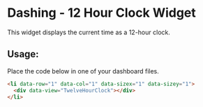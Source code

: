 # Dashing - 12 Hour Clock Widget

This widget displays the current time as a 12-hour clock.

## Usage:

Place the code below in one of your dashboard files.

```html
<li data-row="1" data-col="1" data-sizex="1" data-sizey="1">
  <div data-view="TwelveHourClock"></div>
</li>
```
